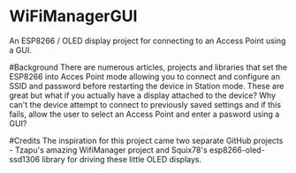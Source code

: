 # WiFiManagerGUI
An ESP8266 / OLED display project for connecting to an Access Point using a GUI.

#Background
There are numerous articles, projects and libraries that set the ESP8266 into Acces Point mode allowing you to connect and configure an SSID and password before restarting the device in Station mode.  These are great but what if you actually have a display attached to the device?  Why can't the device attempt to connect to previously saved settings and if this fails, allow the user to select an Access Point and enter a pasword using a GUI?

#Credits
The inspiration for this project came two separate GitHub projects - Tzapu's amazing WifiManager project and Squix78's esp8266-oled-ssd1306 library for driving these little OLED displays.


